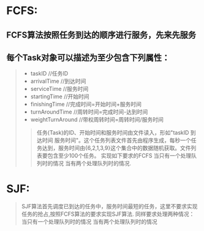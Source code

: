 # FCFS:
## FCFS算法按照任务到达的顺序进行服务，先来先服务 
## 每个Task对象可以描述为至少包含下列属性： 
> * taskID //任务ID 
> * arrivalTime //到达时间 
> * serviceTime //服务时间 
> * startingTime //开始时间 
> * finishingTime //完成时间=开始时间+服务时间 
> * turnAroundTime //周转时间=完成时间-达到时间 
> * weightTurnAround //带权周转时间=周转时间/服务时间 
>  > 任务(Task)的ID、开始时间和服务时间由文件读入，形如"taskID 到达时间 服务时间"。这个任务列表文件首先由程序生成，每秒一个任务达到，服务时间由{6,2,1,3,9}这个集合中的数据随机获取。文件列表要包含至少100个任务。 实现如下要求的FCFS 当只有一个处理队列时的情况 当有两个处理队列时的情况.

# SJF:
> SJF算法首先调度已到达的任务中，服务时间最短的任务，这里不要求实现任务的抢占,按照FCFS算法的要求实现SJF算法. 同样要求处理两种情况： 当只有一个处理队列时的情况 当有两个处理队列时的情况
